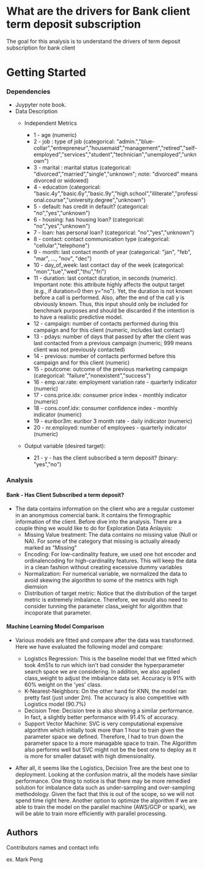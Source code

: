 # What are the drivers for Bank client term deposit subscription

The goal for this analysis is to understand the drivers of term deposit subscription for bank client


# Getting Started

### Dependencies

* Juypyter note book.
* Data Description
    *  Independent Metrics
        * 1 - age (numeric)
        * 2 - job : type of job (categorical: "admin.","blue-collar","entrepreneur","housemaid","management","retired","self-employed","services","student","technician","unemployed","unknown")
        * 3 - marital : marital status (categorical: "divorced","married","single","unknown"; note: "divorced" means divorced or widowed)
        * 4 - education (categorical: "basic.4y","basic.6y","basic.9y","high.school","illiterate","professional.course","university.degree","unknown")
        * 5 - default: has credit in default? (categorical: "no","yes","unknown")
        * 6 - housing: has housing loan? (categorical: "no","yes","unknown")
        * 7 - loan: has personal loan? (categorical: "no","yes","unknown")
        * 8 - contact: contact communication type (categorical: "cellular","telephone") 
        * 9 - month: last contact month of year (categorical: "jan", "feb", "mar", ..., "nov", "dec")
        * 10 - day_of_week: last contact day of the week (categorical: "mon","tue","wed","thu","fri")
        * 11 - duration: last contact duration, in seconds (numeric). Important note:  this attribute highly affects the output target (e.g., if duration=0 then y="no"). Yet, the duration is not known before a call is performed. Also, after the end of the call y is obviously known. Thus, this input should only be included for benchmark purposes and should be discarded if the intention is to have a realistic predictive model.
        * 12 - campaign: number of contacts performed during this campaign and for this client (numeric, includes last contact)
        * 13 - pdays: number of days that passed by after the client was last contacted from a previous campaign (numeric; 999 means client was not previously contacted)
        * 14 - previous: number of contacts performed before this campaign and for this client (numeric)
        * 15 - poutcome: outcome of the previous marketing campaign (categorical: "failure","nonexistent","success")
        * 16 - emp.var.rate: employment variation rate - quarterly indicator (numeric)
        * 17 - cons.price.idx: consumer price index - monthly indicator (numeric)     
        * 18 - cons.conf.idx: consumer confidence index - monthly indicator (numeric)     
        * 19 - euribor3m: euribor 3 month rate - daily indicator (numeric)
        * 20 - nr.employed: number of employees - quarterly indicator (numeric)

    * Output variable (desired target):
        * 21 - y - has the client subscribed a term deposit? (binary: "yes","no")



### Analysis
#### Bank - Has Client Subscribed a term deposit?
* The data contains information on the client who are a regular customer in an anonymous comercial bank. It contains the firmographic information of the client. Before dive into the analysis. There are a couple thing we would like to do for Exploration Data Anlaysis:
    * Missing Value treatment: The data contains no missing value (Null or NA). For some of the category that missing is actually already marked as "Missing"
    * Encoding: For low-cardinality feature, we used one hot encoder and ordinalencoding for high-cardinality features. This will keep the data in a clean fashion without creating excessive dummy variables
    * Normalization: For numerical variable, we normalized the data to avoid skewing the algorithm to some of the metrics with high diemsion
    * Distribution of target metric: Notice that the distribution of the target metric is extremely imbalance. Therefore, we would also need to consider tunning the parameter class_weight for algorithm that incoporate that parameter.




#### Machine Learning Model Comparison
* Various models are fitted and compare after the data was transformed. Here we have evaluated the following model and compare:
    * Logistics Regression: This is the baseline model that we fitted which took 4m51s to run which isn't bad consider the hyperparameter search space we are considering. In addition, we also applied class_weight to adjust the imbalance data set. Accuracy is 91% with 60% weight on the 'yes' class. 
    * K-Nearest-Neighbors: On the other hand for KNN, the model ran pretty fast (just under 2m). The accuracy is also competitive with Logistics model (90.7%)
    * Decision Tree: Decision tree is also showing a similar performance. In fact, a slightly better performance with 91.4% of accuracy.
    * Support Vector Machine: SVC is very computational expensive algorithm which initially took more than 1 hour to train given the parameter space we defined. Therefore, I had to trun down the parameter space to a more managable space to train. The Algorithm also performs well but SVC might not be the best one to deploy as it is more for smaller dataset with high dimensionality.

* After all, it seems like the Logistics, Decision Tree are the best one to deployment. Looking at the confusion matrix, all the models have similar performance. One thing to notice is that there may be more remedied solution for imbalance data such as under-sampling and over-sampling methodology. Given the fact that this is out of the scope, so we will not spend time right here. Another option to optimize the algorithm if we are able to train the model on the parallel machine (AWS/GCP or spark), we will be able to train more efficiently with parallel processing.



## Authors

Contributors names and contact info

ex. Mark Peng

